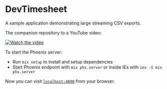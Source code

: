 # DevTimesheet

A sample application demonstrating large streaming CSV exports.

The companion repository to a YouTube video:

[![Watch the video](https://img.youtube.com/vi/OMVYZziNjhc/maxresdefault.jpg)](https://youtu.be/OMVYZziNjhc)

To start the Phoenix server:

  * Run `mix setup` to install and setup dependencies
  * Start Phoenix endpoint with `mix phx.server` or inside IEx with `iex -S mix phx.server`

Now you can visit [`localhost:4000`](http://localhost:4000) from your browser.
